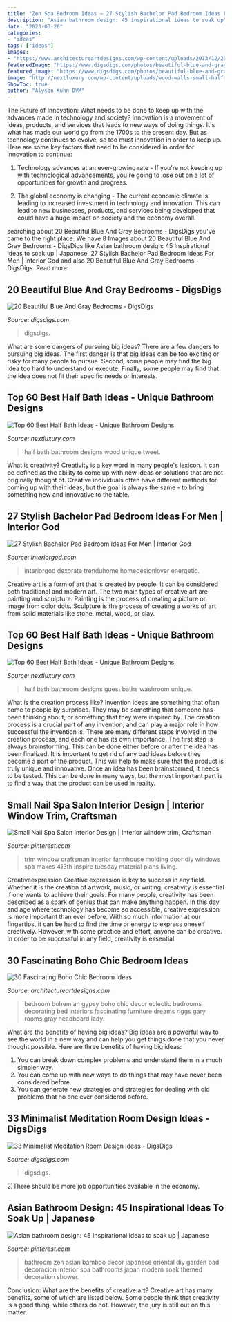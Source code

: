 ```yaml
---
title: "Zen Spa Bedroom Ideas ~ 27 Stylish Bachelor Pad Bedroom Ideas For Men"
description: "Asian bathroom design: 45 inspirational ideas to soak up"
date: "2023-03-26"
categories:
- "ideas"
tags: ["ideas"]
images:
- "https://www.architectureartdesigns.com/wp-content/uploads/2013/12/2515.jpg"
featuredImage: "https://www.digsdigs.com/photos/beautiful-blue-and-gray-bedrooms-11-554x738.jpg"
featured_image: "https://www.digsdigs.com/photos/beautiful-blue-and-gray-bedrooms-11-554x738.jpg"
image: "http://nextluxury.com/wp-content/uploads/wood-walls-small-half-bath-ideas.jpg"
ShowToc: true
author: "Alyson Kuhn DVM"
---
```



The Future of Innovation: What needs to be done to keep up with the advances made in technology and society?
Innovation is a movement of ideas, products, and services that leads to new ways of doing things. It's what has made our world go from the 1700s to the present day. But as technology continues to evolve, so too must innovation in order to keep up. Here are some key factors that need to be considered in order for innovation to continue:
1. Technology advances at an ever-growing rate - If you're not keeping up with technological advancements, you're going to lose out on a lot of opportunities for growth and progress.

2. The global economy is changing - The current economic climate is leading to increased investment in technology and innovation. This can lead to new businesses, products, and services being developed that could have a huge impact on society and the economy overall.


	

		
searching about 20 Beautiful Blue And Gray Bedrooms - DigsDigs you've came to the right place. We have 8 Images about 20 Beautiful Blue And Gray Bedrooms - DigsDigs like Asian bathroom design: 45 Inspirational ideas to soak up | Japanese, 27 Stylish Bachelor Pad Bedroom Ideas For Men | Interior God and also 20 Beautiful Blue And Gray Bedrooms - DigsDigs. Read more:
		
    
## 20 Beautiful Blue And Gray Bedrooms - DigsDigs

<img loading=lazy src="https://www.digsdigs.com/photos/beautiful-blue-and-gray-bedrooms-11-554x738.jpg" onerror="this.onerror=null;this.src='https://tse2.mm.bing.net/th?id=OIP.Pq8Eicsk7nQCVjcKKBa5gwHaJ3&amp;pid=15.1';" alt="20 Beautiful Blue And Gray Bedrooms - DigsDigs">

_Source: digsdigs.com_

>digsdigs. 

	

What are some dangers of pursuing big ideas?
There are a few dangers to pursuing big ideas. The first danger is that big ideas can be too exciting or risky for many people to pursue. Second, some people may find the big idea too hard to understand or execute. Finally, some people may find that the idea does not fit their specific needs or interests.

    
## Top 60 Best Half Bath Ideas - Unique Bathroom Designs

<img loading=lazy src="http://nextluxury.com/wp-content/uploads/wood-walls-small-half-bath-ideas.jpg" onerror="this.onerror=null;this.src='https://tse2.mm.bing.net/th?id=OIP.-0yEKGdZMVRT47Q_LBtOnQAAAA&amp;pid=15.1';" alt="Top 60 Best Half Bath Ideas - Unique Bathroom Designs">

_Source: nextluxury.com_

>half bath bathroom designs wood unique tweet. 

	

What is creativity?
Creativity is a key word in many people's lexicon. It can be defined as the ability to come up with new ideas or solutions that are not originally thought of. Creative individuals often have different methods for coming up with their ideas, but the goal is always the same - to bring something new and innovative to the table.

    
## 27 Stylish Bachelor Pad Bedroom Ideas For Men | Interior God

<img loading=lazy src="http://interiorgod.com/wp-content/uploads/2016/07/Apartment-70m-768x576.jpg" onerror="this.onerror=null;this.src='https://tse4.mm.bing.net/th?id=OIP.yeq6fpsECXwEsXpg2ALIUwHaFj&amp;pid=15.1';" alt="27 Stylish Bachelor Pad Bedroom Ideas For Men | Interior God">

_Source: interiorgod.com_

>interiorgod dexorate trenduhome homedesignlover energetic. 

	

Creative art is a form of art that is created by people. It can be considered both traditional and modern art. The two main types of creative art are painting and sculpture. Painting is the process of creating a picture or image from color dots. Sculpture is the process of creating a works of art from solid materials like stone, metal, wood, or clay.

    
## Top 60 Best Half Bath Ideas - Unique Bathroom Designs

<img loading=lazy src="http://nextluxury.com/wp-content/uploads/half-bath-ideas-1.jpg" onerror="this.onerror=null;this.src='https://tse2.mm.bing.net/th?id=OIP.qHvbEWZjFINKYSdQoqpyVgAAAA&amp;pid=15.1';" alt="Top 60 Best Half Bath Ideas - Unique Bathroom Designs">

_Source: nextluxury.com_

>half bath bathroom designs guest baths washroom unique. 

	

What is the creation process like?
Invention ideas are something that often come to people by surprises. They may be something that someone has been thinking about, or something that they were inspired by. The creation process is a crucial part of any invention, and can play a major role in how successful the invention is. There are many different steps involved in the creation process, and each one has its own importance. 
The first step is always brainstorming. This can be done either before or after the idea has been finalized. It is important to get rid of any bad ideas before they become a part of the product. This will help to make sure that the product is truly unique and innovative. Once an idea has been brainstormed, it needs to be tested. This can be done in many ways, but the most important part is to find a way that the product can be used in reality.

    
## Small Nail Spa Salon Interior Design | Interior Window Trim, Craftsman

<img loading=lazy src="https://i.pinimg.com/736x/5a/1f/a9/5a1fa9076a35c35f8016c0cf9ee32f09.jpg" onerror="this.onerror=null;this.src='https://tse1.mm.bing.net/th?id=OIP.rMOEabMwRafYWBIb1JODRgHaLI&amp;pid=15.1';" alt="Small Nail Spa Salon Interior Design | Interior window trim, Craftsman">

_Source: pinterest.com_

>trim window craftsman interior farmhouse molding door diy windows spa makes 413th inspire tuesday material plans living. 

	

Creativeexpression
Creative expression is key to success in any field. Whether it is the creation of artwork, music, or writing, creativity is essential if one wants to achieve their goals. For many people, creativity has been described as a spark of genius that can make anything happen. In this day and age where technology has become so accessible, creative expression is more important than ever before. With so much information at our fingertips, it can be hard to find the time or energy to express oneself creatively. However, with some practice and effort, anyone can be creative. In order to be successful in any field, creativity is essential.

    
## 30 Fascinating Boho Chic Bedroom Ideas

<img loading=lazy src="https://www.architectureartdesigns.com/wp-content/uploads/2013/12/2515.jpg" onerror="this.onerror=null;this.src='https://tse1.mm.bing.net/th?id=OIP.lUnTIaMlH0diE-x29BFNngHaLH&amp;pid=15.1';" alt="30 Fascinating Boho Chic Bedroom Ideas">

_Source: architectureartdesigns.com_

>bedroom bohemian gypsy boho chic decor eclectic bedrooms decorating bed interiors fascinating furniture dreams riggs gary rooms gray headboard lady. 

	

What are the benefits of having big ideas?
Big ideas are a powerful way to see the world in a new way and can help you get things done that you never thought possible. Here are three benefits of having big ideas: 
1. You can break down complex problems and understand them in a much simpler way. 
2. You can come up with new ways to do things that may have never been considered before. 
3. You can generate new strategies and strategies for dealing with old problems that no one ever considered before.

    
## 33 Minimalist Meditation Room Design Ideas - DigsDigs

<img loading=lazy src="https://www.digsdigs.com/photos/minimalist-meditation-room-design-ideas-23.jpg" onerror="this.onerror=null;this.src='https://tse1.mm.bing.net/th?id=OIP.lXPdCWQ-SRQBOiCOCq8jdwHaLQ&amp;pid=15.1';" alt="33 Minimalist Meditation Room Design Ideas - DigsDigs">

_Source: digsdigs.com_

>digsdigs. 

	

2)There should be more job opportunities available in the economy. 

    
## Asian Bathroom Design: 45 Inspirational Ideas To Soak Up | Japanese

<img loading=lazy src="https://i.pinimg.com/736x/a3/dc/13/a3dc13edaa35375d29d1e93d824766ec--asian-bathroom-zen-bathroom.jpg" onerror="this.onerror=null;this.src='https://tse1.mm.bing.net/th?id=OIP.QpeEHRfEHvqcfXQUp2sDPAHaLG&amp;pid=15.1';" alt="Asian bathroom design: 45 Inspirational ideas to soak up | Japanese">

_Source: pinterest.com_

>bathroom zen asian bamboo decor japanese oriental diy garden bad decoracion interior spa bathrooms japan modern soak themed decoration shower. 

	

Conclusion: What are the benefits of creative art?
Creative art has many benefits, some of which are listed below. Some people think that creativity is a good thing, while others do not. However, the jury is still out on this matter.


